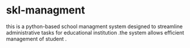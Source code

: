 # skl-managment
this is a python-based school managment system designed to streamline administrative tasks for educational institution .the system allows efficient management of student .
